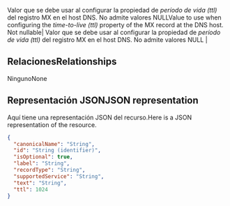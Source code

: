 <span data-ttu-id="408da-p105">Valor que se debe usar al configurar la propiedad de *período de vida (ttl)* del registro MX en el host DNS. No admite valores NULL</span><span class="sxs-lookup"><span data-stu-id="408da-p105">Value to use when configuring the *time-to-live (ttl)* property of the MX record at the DNS host. Not nullable</span></span>| Valor que se debe usar al configurar la propiedad de *período de vida (ttl)* del registro MX en el host DNS. No admite valores NULL |

## <span data-ttu-id="408da-137">Relaciones</span><span class="sxs-lookup"><span data-stu-id="408da-137">Relationships</span></span>
<a id="relationships" class="xliff"></a>
<span data-ttu-id="408da-138">Ninguno</span><span class="sxs-lookup"><span data-stu-id="408da-138">None</span></span>


## <span data-ttu-id="408da-139">Representación JSON</span><span class="sxs-lookup"><span data-stu-id="408da-139">JSON representation</span></span>
<a id="json-representation" class="xliff"></a>
<span data-ttu-id="408da-140">Aquí tiene una representación JSON del recurso.</span><span class="sxs-lookup"><span data-stu-id="408da-140">Here is a JSON representation of the resource.</span></span>

<!-- {
  "blockType": "resource",
  "optionalProperties": [

  ],
  "@odata.type": "microsoft.graph.domainDnsTxtRecord"
}-->

```json
{
  "canonicalName": "String",
  "id": "String (identifier)",
  "isOptional": true,
  "label": "String",
  "recordType": "String",
  "supportedService": "String",
  "text": "String",
  "ttl": 1024
}

```

<!-- uuid: 8fcb5dbc-d5aa-4681-8e31-b001d5168d79
2015-10-25 14:57:30 UTC -->
<!-- {
  "type": "#page.annotation",
  "description": "domainDnsTxtRecord resource",
  "keywords": "",
  "section": "documentation",
  "tocPath": ""
}-->